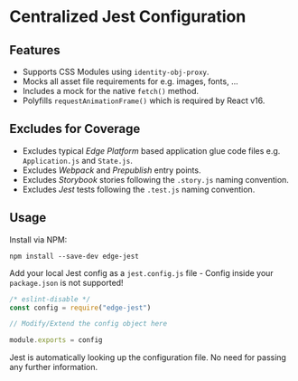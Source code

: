 # Centralized Jest Configuration

## Features

- Supports CSS Modules using `identity-obj-proxy`.
- Mocks all asset file requirements for e.g. images, fonts, ...
- Includes a mock for the native `fetch()` method.
- Polyfills `requestAnimationFrame()` which is required by React v16.

## Excludes for Coverage

- Excludes typical *Edge Platform* based application glue code files e.g. `Application.js` and `State.js`.
- Excludes *Webpack* and *Prepublish* entry points.
- Excludes *Storybook* stories following the `.story.js` naming convention.
- Excludes *Jest* tests following the `.test.js` naming convention.

## Usage

Install via NPM:

```
npm install --save-dev edge-jest
```

Add your local Jest config as a `jest.config.js` file - Config inside your `package.json` is not supported!

```js
/* eslint-disable */
const config = require("edge-jest")

// Modify/Extend the config object here

module.exports = config
```

Jest is automatically looking up the configuration file. No need for passing any further information.
